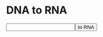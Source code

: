 # DNA to RNA
<input type="text" id="dna"><button id="toRNA">to RNA</button>
<p id="rna"></p>
<script>document.getElementById("toRNA").addEventListener("click", () => {
    let DNA = document.getElementById("dna").value;
    document.getElementById("rna").value = DNA + "lol";
  });
</script>